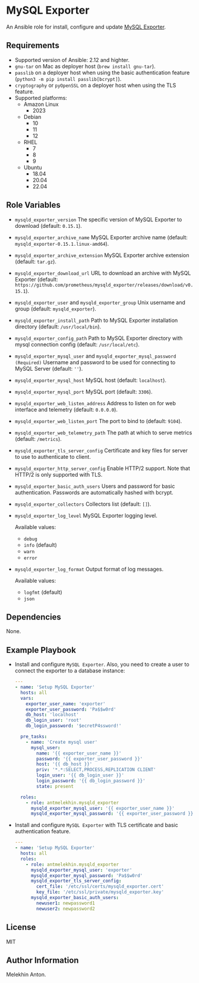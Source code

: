 MySQL Exporter
==============

An Ansible role for install, configure and update [MySQL Exporter](https://github.com/prometheus/mysqld_exporter).

Requirements
------------

- Supported version of Ansible: 2.12 and highter.
- `gnu-tar` on Mac as deployer host (`brew install gnu-tar`).
- `passlib` on a deployer host when using the basic authentication feature (`python3 -m pip install passlib[bcrypt]`).
- `cryptography` or `pyOpenSSL` on a deployer host when using the TLS feature.
- Supported platforms:
  - Amazon Linux
    - 2023
  - Debian
    - 10
    - 11
    - 12
  - RHEL
    - 7
    - 8
    - 9
  - Ubuntu
    - 18.04
    - 20.04
    - 22.04

Role Variables
--------------

- `mysqld_exporter_version` The specific version of MySQL Exporter to download (default: `0.15.1`).
- `mysqld_exporter_archive_name` MySQL Exporter archive name (default: `mysqld_exporter-0.15.1.linux-amd64`).
- `mysqld_exporter_archive_extension` MySQL Exporter archive extension (default: `tar.gz`).
- `mysqld_exporter_download_url` URL to download an archive with MySQL Exporter (default: `https://github.com/prometheus/mysqld_exporter/releases/download/v0.15.1`).
- `mysqld_exporter_user` and `mysqld_exporter_group` Unix username and group (default: `mysqld_exporter`).
- `mysqld_exporter_install_path` Path to MySQL Exporter installation directory (default: `/usr/local/bin`).
- `mysqld_exporter_config_path` Path to MySQL Exporter directory with mysql connection config (default: `/usr/local/etc`).
- `mysqld_exporter_mysql_user` and `mysqld_exporter_mysql_password` `(Required)` Username and password to be used for connecting to MySQL Server (default: `''`).
- `mysqld_exporter_mysql_host` MySQL host (default: `localhost`).
- `mysqld_exporter_mysql_port` MySQL port (default: `3306`).
- `mysqld_exporter_web_listen_address` Address to listen on for web interface and telemetry (default: `0.0.0.0`).
- `mysqld_exporter_web_listen_port` The port to bind to (default: `9104`).
- `mysqld_exporter_web_telemetry_path` The path at which to serve metrics (default: `/metrics`).
- `mysqld_exporter_tls_server_config` Certificate and key files for server to use to authenticate to client.
- `mysqld_exporter_http_server_config` Enable HTTP/2 support. Note that HTTP/2 is only supported with TLS.
- `mysqld_exporter_basic_auth_users` Users and password for basic authentication. Passwords are automatically hashed with bcrypt.
- `mysqld_exporter_collectors` Collectors list (default: `[]`).
- `mysqld_exporter_log_level` MySQL Exporter logging level.

  Available values:
  - `debug`
  - `info` (default)
  - `warn`
  - `error`

- `mysqld_exporter_log_format` Output format of log messages.

  Available values:
  - `logfmt` (default)
  - `json`

Dependencies
------------

None.

Example Playbook
----------------

- Install and configure `MySQL Exporter`. Also, you need to create a user to connect the exporter to a database instance:

  ```yaml
  ---
  - name: 'Setup MySQL Exporter'
    hosts: all
    vars:
      exporter_user_name: 'exporter'
      exporter_user_password: 'Pa$$w0rd'
      db_host: 'localhost'
      db_login_user: 'root'
      db_login_password: '$ecretP4ssword!'

    pre_tasks:
      - name: 'Create mysql user'
        mysql_user:
          name: '{{ exporter_user_name }}'
          password: '{{ exporter_user_password }}'
          host: '{{ db_host }}'
          priv: '*.*:SELECT,PROCESS,REPLICATION CLIENT'
          login_user: '{{ db_login_user }}'
          login_password: '{{ db_login_password }}'
          state: present

    roles:
      - role: antmelekhin.mysqld_exporter
        mysqld_exporter_mysql_user: '{{ exporter_user_name }}'
        mysqld_exporter_mysql_password: '{{ exporter_user_password }}'
  ```

- Install and configure `MySQL Exporter` with TLS certificate and basic authentication feature.

  ```yaml
  ---
  - name: 'Setup MySQL Exporter'
    hosts: all
    roles:
      - role: antmelekhin.mysqld_exporter
        mysqld_exporter_mysql_user: 'exporter'
        mysqld_exporter_mysql_password: 'Pa$$w0rd'
        mysqld_exporter_tls_server_config:
          cert_file: '/etc/ssl/certs/mysqld_exporter.cert'
          key_file: '/etc/ssl/private/mysqld_exporter.key'
        mysqld_exporter_basic_auth_users:
          newuser1: newpassword1
          newuser2: newpassword2
  ```

License
-------

MIT

Author Information
------------------

Melekhin Anton.
